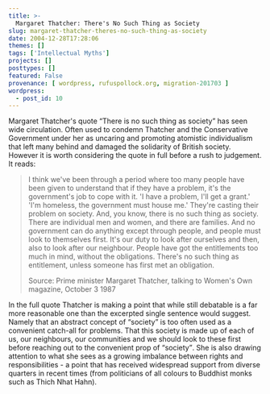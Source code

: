 ```yaml
---
title: >-
  Margaret Thatcher: There's No Such Thing as Society
slug: margaret-thatcher-theres-no-such-thing-as-society
date: 2004-12-28T17:28:06
themes: []
tags: ['Intellectual Myths']
projects: []
posttypes: []
featured: False
provenance: [ wordpress, rufuspollock.org, migration-201703 ]
wordpress:
  - post_id: 10
---
```


<p>
	Margaret Thatcher's quote <q>There is no such thing as society</q> has seen wide circulation. Often used to condemn Thatcher and the Conservative Government under her as uncaring and promoting atomistic individualism that left many behind and damaged the solidarity of British society. However it is worth considering the quote in full before a rush to judgement. It reads:
</p>
<blockquote>
	<p>
		I think we've been through a period where too many people have been given to understand that if they have a problem, it's the government's job to cope with it. 'I have a problem, I'll get a grant.' 'I'm homeless, the government must house me.' They're casting their problem on society. And, you know, there is no such thing as society. There are individual men and women, and there are families. And no government can do anything except through people, and people must look to themselves first. It's our duty to look after ourselves and then, also to look after our neighbour. People have got the entitlements too much in mind, without the obligations. There's no such thing as entitlement, unless someone has first met an obligation.
	</p>
	<p>
		Source: Prime minister Margaret Thatcher, talking to Women's Own magazine, October 3 1987
	</p>
</blockquote>
<p>
	In the full quote Thatcher is making a point that while still debatable is a far more reasonable one than the excerpted single sentence would suggest. Namely that an abstract concept of <q>society</q> is too often used as a convenient catch-all for problems. That this society is made up of each of us, our neighbours, our communities and we should look to these first before reaching out to the convenient prop of <q>society</q>. She is also drawing attention to what she sees as a growing imbalance between rights and responsibilities - a point that has received widespread support from diverse quarters in recent times (from politicians of all colours to Buddhist monks such as Thich Nhat Hahn).
</p>

